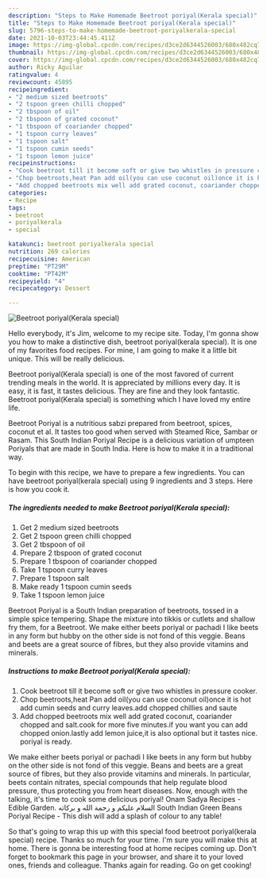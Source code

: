 ```yaml
---
description: "Steps to Make Homemade Beetroot poriyal(Kerala special)"
title: "Steps to Make Homemade Beetroot poriyal(Kerala special)"
slug: 5796-steps-to-make-homemade-beetroot-poriyalkerala-special
date: 2021-10-03T23:44:45.411Z
image: https://img-global.cpcdn.com/recipes/d3ce2d6344526003/680x482cq70/beetroot-poriyalkerala-special-recipe-main-photo.jpg
thumbnail: https://img-global.cpcdn.com/recipes/d3ce2d6344526003/680x482cq70/beetroot-poriyalkerala-special-recipe-main-photo.jpg
cover: https://img-global.cpcdn.com/recipes/d3ce2d6344526003/680x482cq70/beetroot-poriyalkerala-special-recipe-main-photo.jpg
author: Ricky Aguilar
ratingvalue: 4
reviewcount: 45895
recipeingredient:
- "2 medium sized beetroots"
- "2 tspoon green chilli chopped"
- "2 tbspoon of oil"
- "2 tbspoon of grated coconut"
- "1 tbspoon of coariander chopped"
- "1 tspoon curry leaves"
- "1 tspoon salt"
- "1 tspoon cumin seeds"
- "1 tspoon lemon juice"
recipeinstructions:
- "Cook beetroot till it become soft or give two whistles in pressure cooker."
- "Chop beetroots,heat Pan add oil(you can use coconut oil)once it is hot add cumin seeds and curry leaves.add chopped chillies and saute"
- "Add chopped beetroots mix well add grated coconut, coariander chopped and salt.cook for more five minutes.if you want you can add chopped onion.lastly add lemon juice,it is also optional but it tastes nice. poriyal is ready."
categories:
- Recipe
tags:
- beetroot
- poriyalkerala
- special

katakunci: beetroot poriyalkerala special 
nutrition: 269 calories
recipecuisine: American
preptime: "PT29M"
cooktime: "PT42M"
recipeyield: "4"
recipecategory: Dessert

---
```



![Beetroot poriyal(Kerala special)](https://img-global.cpcdn.com/recipes/d3ce2d6344526003/680x482cq70/beetroot-poriyalkerala-special-recipe-main-photo.jpg)

Hello everybody, it's Jim, welcome to my recipe site. Today, I'm gonna show you how to make a distinctive dish, beetroot poriyal(kerala special). It is one of my favorites food recipes. For mine, I am going to make it a little bit unique. This will be really delicious.

Beetroot poriyal(Kerala special) is one of the most favored of current trending meals in the world. It is appreciated by millions every day. It is easy, it is fast, it tastes delicious. They are fine and they look fantastic. Beetroot poriyal(Kerala special) is something which I have loved my entire life.

Beetroot Poriyal is a nutritious sabzi prepared from beetroot, spices, coconut et al. It tastes too good when served with Steamed Rice, Sambar or Rasam. This South Indian Poriyal Recipe is a delicious variation of umpteen Poriyals that are made in South India. Here is how to make it in a traditional way.


To begin with this recipe, we have to prepare a few ingredients. You can have beetroot poriyal(kerala special) using 9 ingredients and 3 steps. Here is how you cook it.

<!--inarticleads1-->

##### The ingredients needed to make Beetroot poriyal(Kerala special):

1. Get 2 medium sized beetroots
1. Get 2 tspoon green chilli chopped
1. Get 2 tbspoon of oil
1. Prepare 2 tbspoon of grated coconut
1. Prepare 1 tbspoon of coariander chopped
1. Take 1 tspoon curry leaves
1. Prepare 1 tspoon salt
1. Make ready 1 tspoon cumin seeds
1. Take 1 tspoon lemon juice


Beetroot Poriyal is a South Indian preparation of beetroots, tossed in a simple spice tempering. Shape the mixture into tikkis or cutlets and shallow fry them, for a Beetroot. We make either beets poriyal or pachadi I like beets in any form but hubby on the other side is not fond of this veggie. Beans and beets are a great source of fibres, but they also provide vitamins and minerals. 

<!--inarticleads2-->

##### Instructions to make Beetroot poriyal(Kerala special):

1. Cook beetroot till it become soft or give two whistles in pressure cooker.
1. Chop beetroots,heat Pan add oil(you can use coconut oil)once it is hot add cumin seeds and curry leaves.add chopped chillies and saute
1. Add chopped beetroots mix well add grated coconut, coariander chopped and salt.cook for more five minutes.if you want you can add chopped onion.lastly add lemon juice,it is also optional but it tastes nice. poriyal is ready.


We make either beets poriyal or pachadi I like beets in any form but hubby on the other side is not fond of this veggie. Beans and beets are a great source of fibres, but they also provide vitamins and minerals. In particular, beets contain nitrates, special compounds that help regulate blood pressure, thus protecting you from heart diseases. Now, enough with the talking, it&#39;s time to cook some delicious poriyal! Onam Sadya Recipes - Edible Garden. السلام عليكم و رحمة الله و بركاته South Indian Green Beans Poriyal Recipe - This dish will add a splash of colour to any table! 

So that's going to wrap this up with this special food beetroot poriyal(kerala special) recipe. Thanks so much for your time. I'm sure you will make this at home. There is gonna be interesting food at home recipes coming up. Don't forget to bookmark this page in your browser, and share it to your loved ones, friends and colleague. Thanks again for reading. Go on get cooking!
